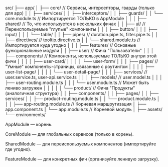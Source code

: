 src/
├── app/
│   ├── core/                           // Сервисы, интерсепторы, гварды (только для app)
│   │   ├── services/
│   │   ├── interceptors/
│   │   ├── guards/
│   │   └── core.module.ts              // Импортируется ТОЛЬКО в AppModule
│   │
│   ├── shared/                         // То, что используется в нескольких фичах
│   │   ├── ui/                         // Переиспользуемые "глупые" компоненты
│   │   │   ├── button/
│   │   │   ├── input/
│   │   │   └── table/
│   │   ├── pipes/                      // duration.pipe.ts, filter.pipe.ts
│   │   ├── directives/                 // tooltip.directive.ts
│   │   └── shared.module.ts            // Импортируется куда угодно 
│   │
│   ├── features/                       // Основные функциональные модули
│   │   ├── user/                       // Фича "Пользователи"
│   │   │   ├── components/             // Компоненты, используемые ТОЛЬКО внутри этой фичи
│   │   │   │   ├── user-card/
│   │   │   │   └── user-form/
│   │   │   ├── pages/                  // "Умные" компоненты-страницы, связанные с роутингом
│   │   │   │   ├── user-list-page/
│   │   │   │   └── user-detail-page/
│   │   │   ├── services/               // user.service.ts, user-api.service.ts
│   │   │   ├── models/                 // user.model.ts
│   │   │   ├── user-routing.module.ts
│   │   │   └── user.module.ts          // Может быть лениво загружен
│   │   │
│   │   └── product/                    // Фича "Продукты" (аналогичная структура)
│   │       ├── components/
│   │       ├── pages/
│   │       ├── services/
│   │       ├── product-routing.module.ts
│   │       └── product.module.ts
│   │
│   ├── app-routing.module.ts           // Корневая маршрутизация
│   ├── app.component.ts
│   └── app.module.ts                   // Корневой модуль
│
├── assets/
└── environments/

AppModule — корень.

CoreModule — для глобальных сервисов (только в корень).

SharedModule — для переиспользуемых компонентов (импортируйте где угодно).

FeatureModule — для конкретных фич (организуйте ленивую загрузку).